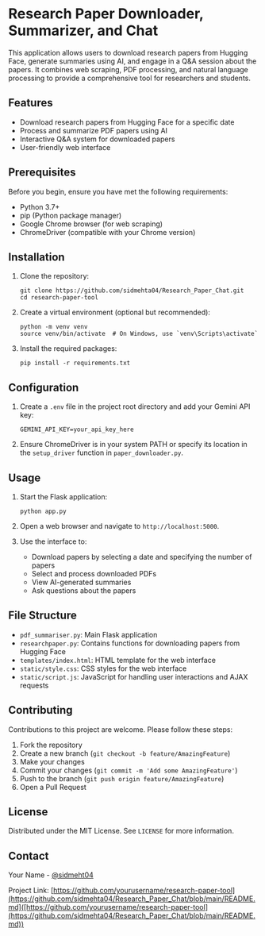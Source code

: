 # Research Paper Downloader, Summarizer, and Chat

This application allows users to download research papers from Hugging Face, generate summaries using AI, and engage in a Q&A session about the papers. It combines web scraping, PDF processing, and natural language processing to provide a comprehensive tool for researchers and students.

## Features

- Download research papers from Hugging Face for a specific date
- Process and summarize PDF papers using AI
- Interactive Q&A system for downloaded papers
- User-friendly web interface

## Prerequisites

Before you begin, ensure you have met the following requirements:

- Python 3.7+
- pip (Python package manager)
- Google Chrome browser (for web scraping)
- ChromeDriver (compatible with your Chrome version)

## Installation

1. Clone the repository:
   ```
   git clone https://github.com/sidmehta04/Research_Paper_Chat.git
   cd research-paper-tool
   ```

2. Create a virtual environment (optional but recommended):
   ```
   python -m venv venv
   source venv/bin/activate  # On Windows, use `venv\Scripts\activate`
   ```

3. Install the required packages:
   ```
   pip install -r requirements.txt
   ```

## Configuration

1. Create a `.env` file in the project root directory and add your Gemini API key:
   ```
   GEMINI_API_KEY=your_api_key_here
   ```

2. Ensure ChromeDriver is in your system PATH or specify its location in the `setup_driver` function in `paper_downloader.py`.

## Usage

1. Start the Flask application:
   ```
   python app.py
   ```

2. Open a web browser and navigate to `http://localhost:5000`.

3. Use the interface to:
   - Download papers by selecting a date and specifying the number of papers
   - Select and process downloaded PDFs
   - View AI-generated summaries
   - Ask questions about the papers

## File Structure

- `pdf_summariser.py`: Main Flask application
- `researchpaper.py`: Contains functions for downloading papers from Hugging Face
- `templates/index.html`: HTML template for the web interface
- `static/style.css`: CSS styles for the web interface
- `static/script.js`: JavaScript for handling user interactions and AJAX requests

## Contributing

Contributions to this project are welcome. Please follow these steps:

1. Fork the repository
2. Create a new branch (`git checkout -b feature/AmazingFeature`)
3. Make your changes
4. Commit your changes (`git commit -m 'Add some AmazingFeature'`)
5. Push to the branch (`git push origin feature/AmazingFeature`)
6. Open a Pull Request

## License

Distributed under the MIT License. See `LICENSE` for more information.

## Contact

Your Name - [@sidmeht04](https://github.com/sidmehta04)

Project Link: [https://github.com/yourusername/research-paper-tool](https://github.com/sidmehta04/Research_Paper_Chat/blob/main/README.md]([https://github.com/yourusername/research-paper-tool](https://github.com/sidmehta04/Research_Paper_Chat/blob/main/README.md))
